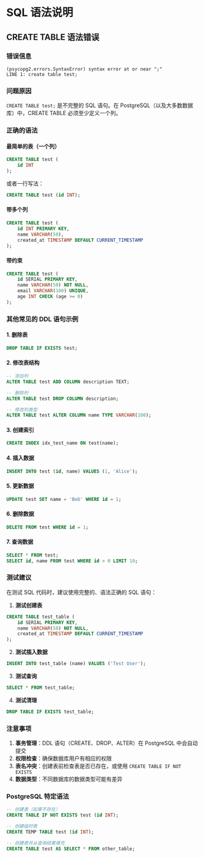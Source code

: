 # SQL 语法说明

## CREATE TABLE 语法错误

### 错误信息
```
(psycopg2.errors.SyntaxError) syntax error at or near ";" 
LINE 1: create table test;
```

### 问题原因

`CREATE TABLE test;` 是不完整的 SQL 语句。在 PostgreSQL（以及大多数数据库）中，CREATE TABLE 必须至少定义一个列。

### 正确的语法

#### 最简单的表（一个列）
```sql
CREATE TABLE test (
    id INT
);
```

或者一行写法：
```sql
CREATE TABLE test (id INT);
```

#### 带多个列
```sql
CREATE TABLE test (
    id INT PRIMARY KEY,
    name VARCHAR(50),
    created_at TIMESTAMP DEFAULT CURRENT_TIMESTAMP
);
```

#### 带约束
```sql
CREATE TABLE test (
    id SERIAL PRIMARY KEY,
    name VARCHAR(50) NOT NULL,
    email VARCHAR(100) UNIQUE,
    age INT CHECK (age >= 0)
);
```

### 其他常见的 DDL 语句示例

#### 1. 删除表
```sql
DROP TABLE IF EXISTS test;
```

#### 2. 修改表结构
```sql
-- 添加列
ALTER TABLE test ADD COLUMN description TEXT;

-- 删除列
ALTER TABLE test DROP COLUMN description;

-- 修改列类型
ALTER TABLE test ALTER COLUMN name TYPE VARCHAR(100);
```

#### 3. 创建索引
```sql
CREATE INDEX idx_test_name ON test(name);
```

#### 4. 插入数据
```sql
INSERT INTO test (id, name) VALUES (1, 'Alice');
```

#### 5. 更新数据
```sql
UPDATE test SET name = 'Bob' WHERE id = 1;
```

#### 6. 删除数据
```sql
DELETE FROM test WHERE id = 1;
```

#### 7. 查询数据
```sql
SELECT * FROM test;
SELECT id, name FROM test WHERE id > 0 LIMIT 10;
```

### 测试建议

在测试 SQL 代码时，建议使用完整的、语法正确的 SQL 语句：

1. **测试创建表**
```sql
CREATE TABLE test_table (
    id SERIAL PRIMARY KEY,
    name VARCHAR(50) NOT NULL,
    created_at TIMESTAMP DEFAULT CURRENT_TIMESTAMP
);
```

2. **测试插入数据**
```sql
INSERT INTO test_table (name) VALUES ('Test User');
```

3. **测试查询**
```sql
SELECT * FROM test_table;
```

4. **测试清理**
```sql
DROP TABLE IF EXISTS test_table;
```

### 注意事项

1. **事务管理**：DDL 语句（CREATE、DROP、ALTER）在 PostgreSQL 中会自动提交
2. **权限检查**：确保数据库用户有相应的权限
3. **表名冲突**：创建表前检查表是否已存在，或使用 `CREATE TABLE IF NOT EXISTS`
4. **数据类型**：不同数据库的数据类型可能有差异

### PostgreSQL 特定语法

```sql
-- 创建表（如果不存在）
CREATE TABLE IF NOT EXISTS test (id INT);

-- 创建临时表
CREATE TEMP TABLE test (id INT);

-- 创建表并从查询结果填充
CREATE TABLE test AS SELECT * FROM other_table;
```
